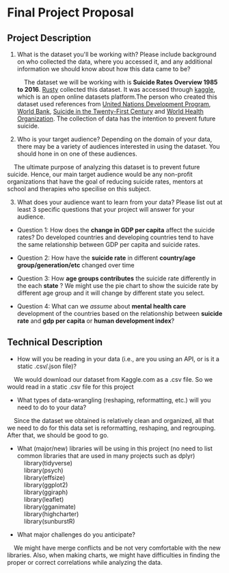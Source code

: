 # Final Project Proposal

## Project Description

1. What is the dataset you'll be working with?  Please include background on who collected the data, where you accessed it, and any additional information we should know about how this data came to be?

    &nbsp;&nbsp;&nbsp;&nbsp;The dataset we will be working with is **Suicide Rates Overview 1985 to 2016**. [Rusty](https://www.kaggle.com/russellyates88) collected this dataset. It was accessed through [kaggle](https://www.kaggle.com/russellyates88/suicide-rates-overview-1985-to-2016), which is an open online datasets platform.The person who created this dataset used references from [United Nations Development Program](http://hdr.undp.org/en/indicators/137506), [World Bank](http://databank.worldbank.org/data/source/world-development-indicators#), [Suicide in the Twenty-First Century](https://www.kaggle.com/szamil/suicide-in-the-twenty-first-century/notebook) and [World Health Organization](http://www.who.int/mental_health/suicide-prevention/en/). The collection of data has the intention to prevent future suicide.

2. Who is your target audience?  Depending on the domain of your data, there may be a variety of audiences interested in using the dataset.  You should hone in on one of these audiences.

  &nbsp;&nbsp;&nbsp;&nbsp;The ultimate purpose of analyzing this dataset is to prevent future suicide. Hence, our main target audience would be any non-profit organizations that have the goal of reducing suicide rates, mentors at school and therapies who specilise on this subject.

3. What does your audience want to learn from your data?  Please list out at least 3 specific questions that your project will answer for your audience.

 - Question 1: How does the **change in GDP per capita** affect the suicide rates? Do developed countries and developing countries tend to have the same relationship between GDP per capita and suicide rates.

 - Question 2: How have the **suicide rate** in different **country/age group/generation/etc** changed over time

 - Question 3: How **age groups contributes** the suicide rate differently in the each **state** ? We might use the pie chart to show the suicide rate by different age group and it will change by different state you select.

 - Question 4: What can we _assume_ about **mental health care** development of the countries based on the relationship between **suicide rate** and **gdp per capita** or **human development index**?


## Technical Description
 - How will you be reading in your data (i.e., are you using an API, or is it a static .csv/.json file)?

 &nbsp;&nbsp;&nbsp;&nbsp;We would download our dataset from Kaggle.com as a .csv file. So we would read in a static .csv file for this project

 - What types of data-wrangling (reshaping, reformatting, etc.) will you need to do to your data?

 &nbsp;&nbsp;&nbsp;&nbsp;Since the dataset we obtained is relatively clean and organized, all that we need to do for this data set is reformatting, reshaping, and regrouping. After that, we should be good to go.

 - What (major/new) libraries will be using in this project (no need to list common libraries that are used in many projects such as dplyr) <br>
 &nbsp;&nbsp;&nbsp;&nbsp;library(tidyverse)<br>
 &nbsp;&nbsp;&nbsp;&nbsp;library(psych) <br>
 &nbsp;&nbsp;&nbsp;&nbsp;library(effsize)<br>
 &nbsp;&nbsp;&nbsp;&nbsp;library(ggplot2)<br>
 &nbsp;&nbsp;&nbsp;&nbsp;library(ggiraph)<br>
 &nbsp;&nbsp;&nbsp;&nbsp;library(leaflet)<br>
 &nbsp;&nbsp;&nbsp;&nbsp;library(gganimate)<br>
 &nbsp;&nbsp;&nbsp;&nbsp;library(highcharter)<br>
 &nbsp;&nbsp;&nbsp;&nbsp;library(sunburstR)

 - What major challenges do you anticipate?
 
 &nbsp;&nbsp;&nbsp;&nbsp;We might have merge conflicts and be not very comfortable with the new libraries. Also, when making charts, we might have difficulties in finding the proper or correct correlations while analyzing the data.


